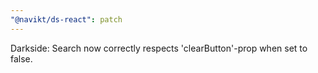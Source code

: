 ```yaml
---
"@navikt/ds-react": patch
---
```


Darkside: Search now correctly respects 'clearButton'-prop when set to false.
